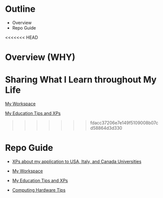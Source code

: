 # Outline

- Overview
- Repo Guide

<<<<<<< HEAD
# Overview (WHY)

Sharing What I Learn throughout My Life
=======
[My Workspace](MyWorkspace.md)

[My Education Tips and XPs](Education.md)
>>>>>>> fdacc37206e7e149f5109008b07cd58864d3d330

# Repo Guide

- [XPs about my application to USA, Italy, and Canada Universities](Apply.md)

- [My Workspace](MyWorkspace.md)

- [My Education Tips and XPs](Education.md)

- [Computing Hardware Tips](HardwareTechnicalTips.md)